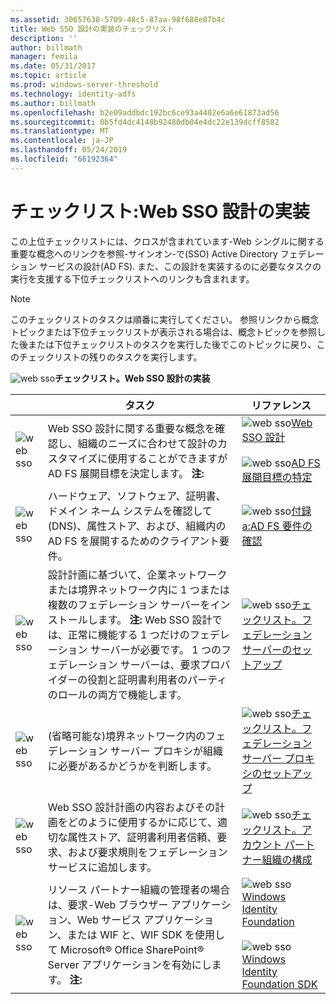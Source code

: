 ```yaml
---
ms.assetid: 30657638-5709-48c5-87aa-98f688e07b4c
title: Web SSO 設計の実装のチェックリスト
description: ''
author: billmath
manager: femila
ms.date: 05/31/2017
ms.topic: article
ms.prod: windows-server-threshold
ms.technology: identity-adfs
ms.author: billmath
ms.openlocfilehash: b2e09addbdc192bc6ce93a4402e6a6e61873ad56
ms.sourcegitcommit: 0b5fd4dc4148b92480db04e4dc22e139dcff8582
ms.translationtype: MT
ms.contentlocale: ja-JP
ms.lasthandoff: 05/24/2019
ms.locfileid: "66192364"
---
```

# <a name="checklist-implementing-a-web-sso-design"></a>チェックリスト:Web SSO 設計の実装

この上位チェックリストには、クロスが含まれています\-Web シングルに関する重要な概念へのリンクを参照\-サインオン\-で\(SSO\) Active Directory フェデレーション サービスの設計\(AD FS\). また、この設計を実装するのに必要なタスクの実行を支援する下位チェックリストへのリンクも含まれます。  
  
> [!NOTE]  
> このチェックリストのタスクは順番に実行してください。 参照リンクから概念トピックまたは下位チェックリストが表示される場合は、概念トピックを参照した後または下位チェックリストのタスクを実行した後でこのトピックに戻り、このチェックリストの残りのタスクを実行します。  
  
![web sso](media/2b05dce3-938f-4168-9b8f-1f4398cbdb9b.gif)**チェックリスト。Web SSO 設計の実装**  
  
||タスク|リファレンス|  
|-|--------|-------------|  
|![web sso](media/icon_checkboxo.gif)|Web SSO 設計に関する重要な概念を確認し、組織のニーズに合わせて設計のカスタマイズに使用することができますが AD FS 展開目標を決定します。 **注:** |![web sso](media/faa393df-4856-4431-9eda-4f4e5be72a90.gif)[Web SSO 設計](https://technet.microsoft.com/library/dd807033.aspx)<br /><br />![web sso](media/faa393df-4856-4431-9eda-4f4e5be72a90.gif)[AD FS 展開目標の特定](https://technet.microsoft.com/library/dd807053.aspx)|  
|![web sso](media/icon_checkboxo.gif)|ハードウェア、ソフトウェア、証明書、ドメイン ネーム システムを確認して\(DNS\)、属性ストア、および、組織内の AD FS を展開するためのクライアント要件。|![web sso](media/faa393df-4856-4431-9eda-4f4e5be72a90.gif)[付録 a:AD FS 要件の確認](https://technet.microsoft.com/library/ff678034.aspx)|  
|![web sso](media/icon_checkboxo.gif)|設計計画に基づいて、企業ネットワークまたは境界ネットワーク内に 1 つまたは複数のフェデレーション サーバーをインストールします。 **注:** Web SSO 設計では、正常に機能する 1 つだけのフェデレーション サーバーが必要です。 1 つのフェデレーション サーバーは、要求プロバイダーの役割と証明書利用者のパーティのロールの両方で機能します。|![web sso](media/bc6cea1a-1c6c-4124-8c8f-1df5adfe8c88.gif)[チェックリスト。フェデレーション サーバーのセットアップ](Checklist--Setting-Up-a-Federation-Server.md)|  
|![web sso](media/icon_checkboxo.gif)|\(省略可能な\)境界ネットワーク内のフェデレーション サーバー プロキシが組織に必要があるかどうかを判断します。|![web sso](media/bc6cea1a-1c6c-4124-8c8f-1df5adfe8c88.gif)[チェックリスト。フェデレーション サーバー プロキシのセットアップ](Checklist--Setting-Up-a-Federation-Server-Proxy.md)|  
|![web sso](media/icon_checkboxo.gif)|Web SSO 設計計画の内容およびその計画をどのように使用するかに応じて、適切な属性ストア、証明書利用者信頼、要求、および要求規則をフェデレーション サービスに追加します。|![web sso](media/bc6cea1a-1c6c-4124-8c8f-1df5adfe8c88.gif)[チェックリスト。アカウント パートナー組織の構成](Checklist--Configuring-the-Account-Partner-Organization.md)|  
|![web sso](media/icon_checkboxo.gif)|リソース パートナー組織の管理者の場合は、要求\-Web ブラウザー アプリケーション、Web サービス アプリケーション、または WIF と、WIF SDK を使用して Microsoft® Office SharePoint® Server アプリケーションを有効にします。 **注:** |![web sso](media/faa393df-4856-4431-9eda-4f4e5be72a90.gif)[Windows Identity Foundation](https://go.microsoft.com/fwlink/?LinkId=122266)<br /><br />![web sso](media/faa393df-4856-4431-9eda-4f4e5be72a90.gif)[Windows Identity Foundation SDK](https://go.microsoft.com/fwlink/?LinkId=122266)| 
